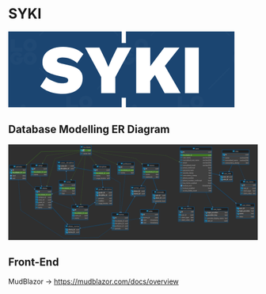 # SYKI

![LOGO](/Docs/syki_logo.png "LOGO")

## Database Modelling ER Diagram

![ER](/Docs/ER_05.png "ER")

## Front-End

MudBlazor -> https://mudblazor.com/docs/overview
